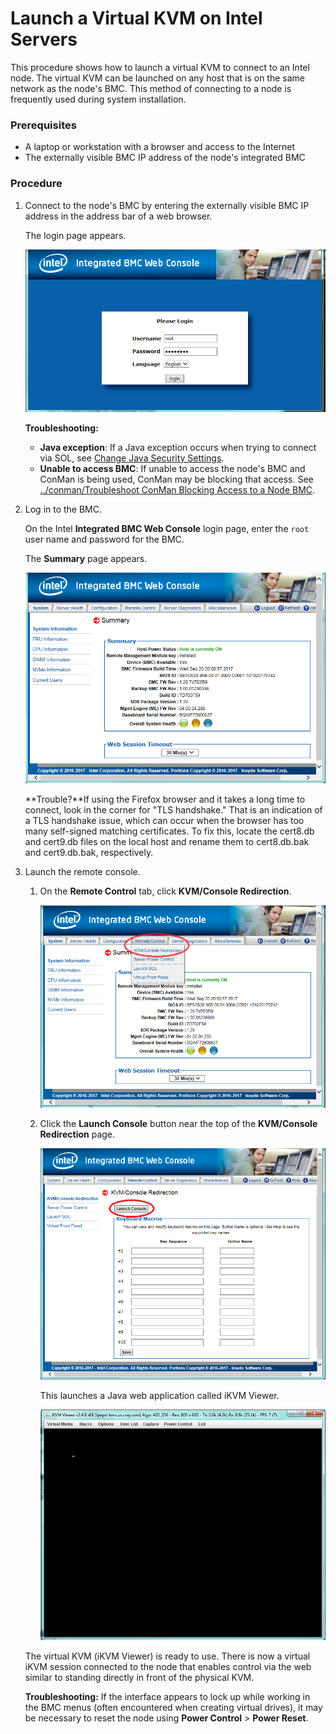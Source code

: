 # Launch a Virtual KVM on Intel Servers

This procedure shows how to launch a virtual KVM to connect to an Intel node. The virtual KVM can be launched on any host that is on the same network as the node's BMC. This method of connecting to a node is frequently used during system installation.

### Prerequisites

- A laptop or workstation with a browser and access to the Internet
- The externally visible BMC IP address of the node's integrated BMC

### Procedure

1.  Connect to the node's BMC by entering the externally visible BMC IP address in the address bar of a web browser.

    The login page appears.

    ![Intel Integrated BMC Console: Login Page](../../img/operations/Intel_Integrated_BMC_Console_Login_Page.png "Intel Integrated BMC Console: Login Page")

    **Troubleshooting:**

    - **Java exception**: If a Java exception occurs when trying to connect via SOL, see [Change Java Security Settings](Change_Java_Security_Settings.md).
    - **Unable to access BMC**: If unable to access the node's BMC and ConMan is being used, ConMan may be blocking that access. See [../conman/Troubleshoot ConMan Blocking Access to a Node BMC](../conman/Troubleshoot_ConMan_Blocking_Access_to_a_Node_BMC.md).

2.  Log in to the BMC.

    On the Intel **Integrated BMC Web Console** login page, enter the `root` user name and password for the BMC.

    The **Summary** page appears.

    ![Intel Integrated BMC Console: Summary Page](../../img/operations/Intel_Integrated_BMC_Console_Summary_Page.png "Intel Integrated BMC Console: Summary Page")

    **Trouble?**If using the Firefox browser and it takes a long time to connect, look in the corner for "TLS handshake." That is an indication of a TLS handshake issue, which can occur when the browser has too many self-signed matching certificates. To fix this, locate the cert8.db and cert9.db files on the local host and rename them to cert8.db.bak and cert9.db.bak, respectively.

3.  Launch the remote console.

    1.  On the **Remote Control** tab, click **KVM/Console Redirection**.

        ![Intel Integrated BMC Console: Remote Control Tab](../../img/operations/Intel_Integrated_BMC_Console_Remote_Control_Tab.png "Intel Integrated BMC Console: Remote Control Tab")

    2.  Click the **Launch Console** button near the top of the **KVM/Console Redirection** page.

        ![Intel Integrated BMC Console: Launch Console Button](../../img/operations/Intel_Integrated_BMC_Console_Launch_Console_Button.png "Intel Integrated BMC Console: Launch Console Button")

        This launches a Java web application called iKVM Viewer.

        ![Java iKVM Viewer](../../img/operations/Java_iKVM_Viewer.png "Java iKVM Viewer")

    The virtual KVM \(iKVM Viewer\) is ready to use. There is now a virtual iKVM session connected to the node that enables control via the web similar to standing directly in front of the physical KVM.

    **Troubleshooting:** If the interface appears to lock up while working in the BMC menus \(often encountered when creating virtual drives\), it may be necessary to reset the node using **Power Control** \> **Power Reset**.

